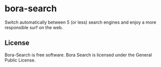 # bora-search

Switch automatically between 5 (or less) search engines and enjoy a more responsible surf on the web.


## License

Bora-Search is free software. Bora Search is licensed under the General Public License. 





